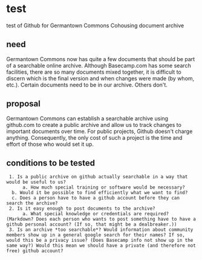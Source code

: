 # test
test of Github for Germantown Commons Cohousing document archive

## need

Germantown Commons now has quite a few documents that should be part of a searchable online archive. Although Basecamp.com has some search facilities, there are so many documents mixed together, it is difficult to discern which is the final version and when changes were made (by whom, etc.). Certain documents need to be in our archive. Others don't.

## proposal

Germantown Commons can establish a searchable archive using github.com to create a public archive and allow us to track changes to important documents over time. For public projects, Github doesn't charge anything. Consequently, the only cost of such a project is the time and effort of those who would set it up.

## conditions to be tested

     1. Is a public archive on github actually searchable in a way that would be useful to us?
          a. How much special training or software would be necessary?
	  b. Would it be possible to find efficiently what we want to find?
	  c. Does a person have to have a github account before they can search the archive?
     2. Is it easy enough to post documents to the archive?
          a. What special knowledge or credentials are required? (Markdown? Does each person who wants to post something have to have a github personal account? (If so, that might be a dealbreaker.))
     3. Is an archive *too searchable*? Would information about community members show up in a general google search for their names? If so, would this be a privacy issue? (Does Basecamp info not show up in the same way?) Would this mean we should have a private (and therefore not free) github account?

